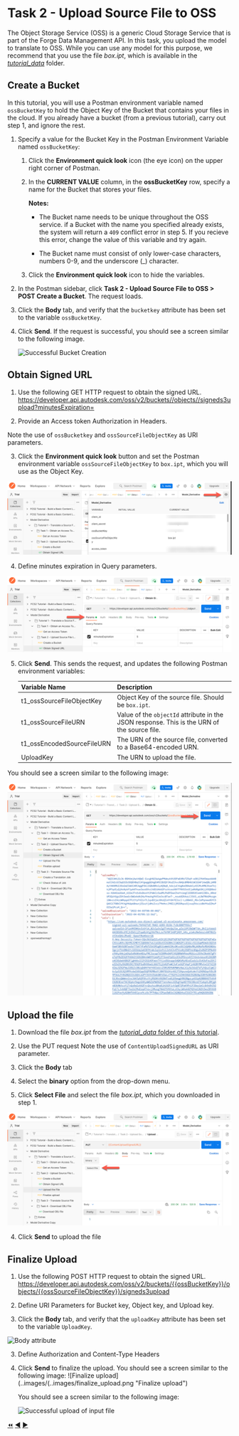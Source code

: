 # Task 2 - Upload Source File to OSS

The Object Storage Service (OSS) is a generic Cloud Storage Service that is part of the Forge Data Management API. In this task, you upload the model to translate to OSS. While you can use any model for this purpose, we recommend that you use the file *box.ipt*, which is available in the [*tutorial_data*](../tutorial_data) folder.

## Create a Bucket

In this tutorial, you will use a Postman environment variable named `ossBucketKey` to hold the Object Key of the Bucket that contains your files in the cloud. If you already have a bucket (from a previous tutorial), carry out step 1, and ignore the rest.

1. Specify a value for the Bucket Key in the Postman Environment Variable named `ossBucketKey`:

    1. Click the **Environment quick look** icon (the eye icon) on the upper right corner of Postman.

    2. In the **CURRENT VALUE** column, in the **ossBucketKey** row, specify a name for the Bucket that stores your files.

        **Notes:**  
        - The Bucket name needs to be unique throughout the OSS service. if a Bucket with the name you specified already exists, the system will return a `409` conflict error in step 5. If you recieve this error, change the value of this variable and try again.

        - The Bucket name must consist of only lower-case characters, numbers 0-9, and the underscore (_) character.

    3. Click the **Environment quick look** icon to hide the variables.

4. In the Postman sidebar, click **Task 2 - Upload Source File to OSS > POST Create a Bucket**. The request loads.

5. Click the **Body** tab, and verify that the `bucketkey` attribute has been set to the variable `ossBucketKey`.

5. Click **Send**. If the request is successful, you should see a screen similar to the following image.

    ![Successful Bucket Creation](../images/task2-sucessfull_bucket_creation.png "Successful Bucket Creation")
    
## Obtain Signed URL

1. Use the following GET HTTP request to obtain the signed URL. https://developer.api.autodesk.com/oss/v2/buckets//objects//signeds3upload?minutesExpiration= 

2. Provide an Access token Authorization in Headers.

Note the use of `ossBucketkey` and `ossSourceFileObjectKey` as URI parameters.

3. Click the **Environment quick look** button and set the Postman environment variable `ossSourceFileObjectKey` to `box.ipt`, which you will use as the Object Key.

![Set Object key](../images/task2_variable_for_URL.png "Set Object Key")

4. Define minutes expiration in Query parameters.

![Minutes expiration](../images/task2_minutes_expiration_new.png "Minutes expiration")

5. Click **Send**. This sends the request, and updates the following Postman environment variables:

   | Variable Name              | Description                                                                                 |
   |----------------------------|---------------------------------------------------------------------------------------------|
   | t1_ossSourceFileObjectKey  | Object Key of the source file. Should be `box.ipt`.                                         |
   | t1_ossSourceFileURN        | Value of the `objectId` attribute in the JSON response. This is the URN of the source file. |
   | t1_ossEncodedSourceFileURN | The URN of the source file, converted to a Base64-encoded URN.            
   | UploadKey | The URN to upload the file. 
   
You should see a screen similar to the following image:
   
![Signed url](../images/task2_obtain_signed_url_new.png "Signed url")
   
## Upload the file

1. Download the file *box.ipt* from the [*tutorial_data* folder of this tutorial](../tutorial_data).

2. Use the PUT request Note the use of `ContentUploadSignedURL` as URI parameter.

3. Click the **Body** tab

4. Select the **binary** option from the drop-down menu.

3. Click **Select File** and select the file *box.ipt*, which you downloaded in step 1.

![Select file button](../images/task2_upload_file_2.png "Select file button")
   
4. Click **Send** to upload the file


## Finalize Upload

1. Use the following POST HTTP request to obtain the signed URL.
https://developer.api.autodesk.com/oss/v2/buckets/{{ossBucketKey}}/objects/{{ossSourceFileObjectKey}}/signeds3upload

2. Define URI Parameters for Bucket key, Object key, and Upload key.

4. Click the **Body** tab, and verify that the `uploadKey` attribute has been set to the variable `UploadKey`.

![Body attribute](..images/task2_finalize_upload_body.png "Body attribute")

3. Define Authorization and Content-Type Headers

5. Click **Send** to finalize the upload.
You should see a screen similar to the following image:
![Finalize upload](..images/(..images/finalize_upload.png "Finalize upload")



   You should see a screen similar to the following image:

    ![Successful upload of input file](../images/task2-successful_upload.png "Successful upload of input file")

[:rewind:](../readme.md "readme.md") [:arrow_backward:](task-1.md "Previous task") [:arrow_forward:](task-3.md "Next task")

